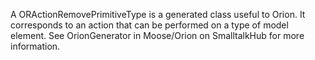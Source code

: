 A ORActionRemovePrimitiveType is a generated class useful to Orion. It corresponds to an action that can be performed on a type of model element. See OrionGenerator in Moose/Orion on SmalltalkHub for more information.